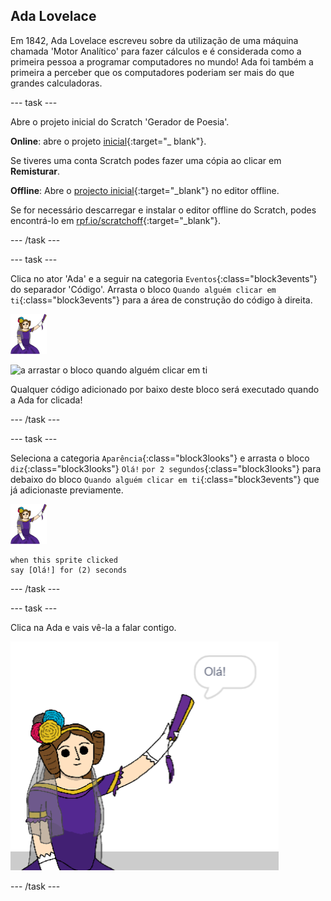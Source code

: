 ## Ada Lovelace

Em 1842, Ada Lovelace escreveu sobre da utilização de uma máquina chamada 'Motor Analítico' para fazer cálculos e é considerada como a primeira pessoa a programar computadores no mundo! Ada foi também a primeira a perceber que os computadores poderiam ser mais do que grandes calculadoras.

--- task ---

Abre o projeto inicial do Scratch 'Gerador de Poesia'.

**Online**: abre o projeto [inicial](https://scratch.mit.edu/projects/382665491){:target="_ blank"}.

Se tiveres uma conta Scratch podes fazer uma cópia ao clicar em **Remisturar**.

**Offline**: Abre o [projecto inicial](https://rpf.io/p/pt-PT/poetry-generator-go){:target="_blank"} no editor offline.

Se for necessário descarregar e instalar o editor offline do Scratch, podes encontrá-lo em [rpf.io/scratchoff](https://rpf.io/scratchoff){:target="_blank"}.

--- /task ---

--- task ---

Clica no ator 'Ada' e a seguir na categoria `Eventos`{:class="block3events"} do separador 'Código'. Arrasta o bloco `Quando alguém clicar em ti`{:class="block3events"} para a área de construção do código à direita.

![ator Ada](images/ada-sprite.png)

![a arrastar o bloco quando alguém clicar em ti](images/poetry-click.png)

Qualquer código adicionado por baixo deste bloco será executado quando a Ada for clicada!

--- /task ---

--- task ---

Seleciona a categoria `Aparência`{:class="block3looks"} e arrasta o bloco `diz`{:class="block3looks"} `Olá!` `por 2 segundos`{:class="block3looks"} para debaixo do bloco `Quando alguém clicar em ti`{:class="block3events"} que já adicionaste previamente.

![ator Ada](images/ada-sprite.png)

```blocks3
when this sprite clicked
say [Olá!] for (2) seconds
```

--- /task ---

--- task ---

Clica na Ada e vais vê-la a falar contigo.

![captura de ecrã](images/poetry-say-test.png)

--- /task ---
